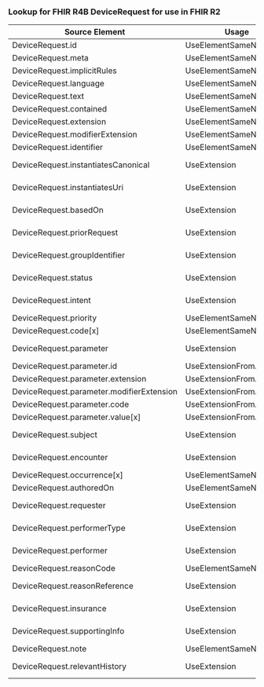 ### Lookup for FHIR R4B DeviceRequest for use in FHIR R2

| Source Element | Usage | Target |
| -------------- | ----- | ------ |
| DeviceRequest.id | UseElementSameName | DeviceUseRequest.id |
| DeviceRequest.meta | UseElementSameName | DeviceUseRequest.meta |
| DeviceRequest.implicitRules | UseElementSameName | DeviceUseRequest.implicitRules |
| DeviceRequest.language | UseElementSameName | DeviceUseRequest.language |
| DeviceRequest.text | UseElementSameName | DeviceUseRequest.text |
| DeviceRequest.contained | UseElementSameName | DeviceUseRequest.contained |
| DeviceRequest.extension | UseElementSameName | DeviceUseRequest.extension |
| DeviceRequest.modifierExtension | UseElementSameName | DeviceUseRequest.modifierExtension |
| DeviceRequest.identifier | UseElementSameName | DeviceUseRequest.identifier |
| DeviceRequest.instantiatesCanonical | UseExtension | http://hl7.org/fhir/4.3/StructureDefinition/extension-DeviceRequest.instantiatesCanonical |
| DeviceRequest.instantiatesUri | UseExtension | http://hl7.org/fhir/4.3/StructureDefinition/extension-DeviceRequest.instantiatesUri |
| DeviceRequest.basedOn | UseExtension | http://hl7.org/fhir/4.3/StructureDefinition/extension-DeviceRequest.basedOn |
| DeviceRequest.priorRequest | UseExtension | http://hl7.org/fhir/4.3/StructureDefinition/extension-DeviceRequest.priorRequest |
| DeviceRequest.groupIdentifier | UseExtension | http://hl7.org/fhir/4.3/StructureDefinition/extension-DeviceRequest.groupIdentifier |
| DeviceRequest.status | UseExtension | http://hl7.org/fhir/4.3/StructureDefinition/extension-DeviceRequest.status |
| DeviceRequest.intent | UseExtension | http://hl7.org/fhir/4.3/StructureDefinition/extension-DeviceRequest.intent |
| DeviceRequest.priority | UseElementSameName | DeviceUseRequest.priority |
| DeviceRequest.code[x] | UseElementSameName | DeviceUseRequest.device |
| DeviceRequest.parameter | UseExtension | http://hl7.org/fhir/4.3/StructureDefinition/extension-DeviceRequest.parameter |
| DeviceRequest.parameter.id | UseExtensionFromAncestor | - |
| DeviceRequest.parameter.extension | UseExtensionFromAncestor | - |
| DeviceRequest.parameter.modifierExtension | UseExtensionFromAncestor | - |
| DeviceRequest.parameter.code | UseExtensionFromAncestor | - |
| DeviceRequest.parameter.value[x] | UseExtensionFromAncestor | - |
| DeviceRequest.subject | UseExtension | http://hl7.org/fhir/4.3/StructureDefinition/extension-DeviceRequest.subject |
| DeviceRequest.encounter | UseExtension | http://hl7.org/fhir/4.3/StructureDefinition/extension-DeviceRequest.encounter |
| DeviceRequest.occurrence[x] | UseElementSameName | DeviceUseRequest.orderedOn |
| DeviceRequest.authoredOn | UseElementSameName | DeviceUseRequest.recordedOn |
| DeviceRequest.requester | UseExtension | http://hl7.org/fhir/4.3/StructureDefinition/extension-DeviceRequest.requester |
| DeviceRequest.performerType | UseExtension | http://hl7.org/fhir/4.3/StructureDefinition/extension-DeviceRequest.performerType |
| DeviceRequest.performer | UseExtension | http://hl7.org/fhir/4.3/StructureDefinition/extension-DeviceRequest.performer |
| DeviceRequest.reasonCode | UseElementSameName | DeviceUseRequest.indication |
| DeviceRequest.reasonReference | UseExtension | http://hl7.org/fhir/4.3/StructureDefinition/extension-DeviceRequest.reasonReference |
| DeviceRequest.insurance | UseExtension | http://hl7.org/fhir/4.3/StructureDefinition/extension-DeviceRequest.insurance |
| DeviceRequest.supportingInfo | UseExtension | http://hl7.org/fhir/4.3/StructureDefinition/extension-DeviceRequest.supportingInfo |
| DeviceRequest.note | UseElementSameName | DeviceUseRequest.notes |
| DeviceRequest.relevantHistory | UseExtension | http://hl7.org/fhir/4.3/StructureDefinition/extension-DeviceRequest.relevantHistory |

